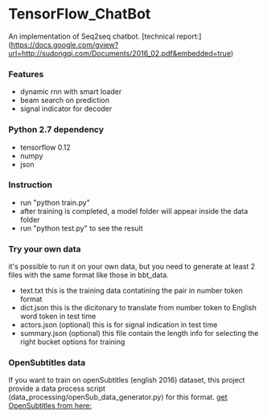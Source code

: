 # TensorFlow_ChatBot
An implementation of Seq2seq chatbot. [technical report:] (https://docs.google.com/gview?url=http://sudongqi.com/Documents/2016_02.pdf&embedded=true)

### Features
* dynamic rnn with smart loader
* beam search on prediction
* signal indicator for decoder

### Python 2.7 dependency
* tensorflow 0.12
* numpy
* json

### Instruction
* run "python train.py"
* after training is completed, a model folder will appear inside the data folder
* run "python test.py" to see the result

### Try your own data
it's possible to run it on your own data, but you need to generate at least 2 files with the same format like those in bbt_data.
* text.txt      this is the training data contatining the pair in number token format
* dict.json     this is the dicitonary to translate from number token to English word token in test time
* actors.json   (optional) this is for signal indication in test time
* summary.json  (optional) this file contain the length info for selecting the right bucket options for training

### OpenSubtitles data 
If you want to train on openSubtitles (english 2016) dataset, this project provide a data process script (data_processing/openSub_data_generator.py) for this format.
[get OpenSubtitles from here:](http://opus.lingfil.uu.se/OpenSubtitles2016.php)
